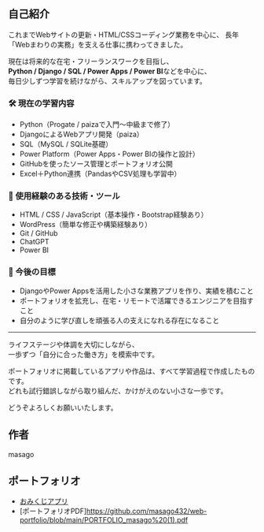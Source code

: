 ## 自己紹介

これまでWebサイトの更新・HTML/CSSコーディング業務を中心に、
長年「Webまわりの実務」を支える仕事に携わってきました。

現在は将来的な在宅・フリーランスワークを目指し、  
**Python / Django / SQL / Power Apps / Power BI**などを中心に、  
毎日少しずつ学習を続けながら、スキルアップを図っています。

### 🛠 現在の学習内容
- Python（Progate / paizaで入門〜中級まで修了）
- DjangoによるWebアプリ開発（paiza）
- SQL（MySQL / SQLite基礎）
- Power Platform（Power Apps・Power BIの操作と設計）
- GitHubを使ったソース管理とポートフォリオ公開
- Excel＋Python連携（PandasやCSV処理も学習中）

### 🔧 使用経験のある技術・ツール
- HTML / CSS / JavaScript（基本操作・Bootstrap経験あり）
- WordPress（簡単な修正や構築経験あり）
- Git / GitHub
- ChatGPT
- Power BI

### 🎯 今後の目標
- DjangoやPower Appsを活用した小さな業務アプリを作り、実績を積むこと
- ポートフォリオを拡充し、在宅・リモートで活躍できるエンジニアを目指すこと
- 自分のように学び直しを頑張る人の支えになれる存在になること

---

ライフステージや体調を大切にしながら、  
一歩ずつ「自分に合った働き方」を模索中です。

ポートフォリオに掲載しているアプリや作品は、すべて学習過程で作成したものです。  
どれも試行錯誤しながら取り組んだ、かけがえのない小さな一歩です。

どうぞよろしくお願いいたします。

## 作者
masago

## ポートフォリオ
- [おみくじアプリ](https://masago432.github.io/omikuji-app/)
- [ポートフォリオPDF]https://github.com/masago432/web-portfolio/blob/main/PORTFOLIO_masago%20(1).pdf

